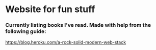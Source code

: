 # Website for fun stuff
### Currently listing books I've read. Made with help from the following guide:
https://blog.heroku.com/a-rock-solid-modern-web-stack
